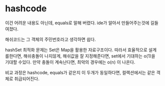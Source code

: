 # hashcode





이건 어려운 내용도 아닌데, equals로 말해 버렸다. ide가 알아서 만들어주는것에 길들여졌다.



해쉬코드는 그 객체의 주민번호라고 생각하면 쉽다.



hashSet 최적화 문제는 Set은 Map을 활용한 자료구조이다. 따라서 효율적으로 설계를한다면, 해쉬충돌이 나지않게, 해쉬값을 잘 지정해준다면, set에서 기대하는 o(1)을 기대할 수있다. 만약 충돌이 계속난다면, 최악의 경우에는 o(n) 이 나온다.



비교 과정은 hashcode, equals가 같은지 이 두개가 동일하다면, 컬랙션에서는 같은 객체로 취급되어진다. 














